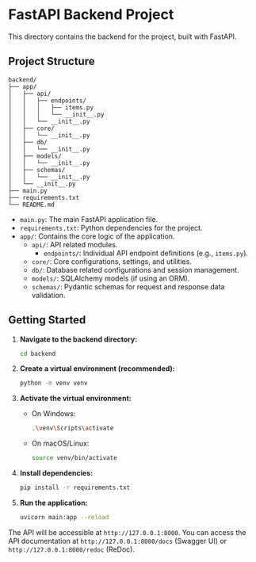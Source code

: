 # FastAPI Backend Project

This directory contains the backend for the project, built with FastAPI.

## Project Structure

```
backend/
├── app/
│   ├── api/
│   │   ├── endpoints/
│   │   │   ├── items.py
│   │   │   └── __init__.py
│   │   └── __init__.py
│   ├── core/
│   │   └── __init__.py
│   ├── db/
│   │   └── __init__.py
│   ├── models/
│   │   └── __init__.py
│   ├── schemas/
│   │   └── __init__.py
│   └── __init__.py
├── main.py
├── requirements.txt
└── README.md
```

- `main.py`: The main FastAPI application file.
- `requirements.txt`: Python dependencies for the project.
- `app/`: Contains the core logic of the application.
    - `api/`: API related modules.
        - `endpoints/`: Individual API endpoint definitions (e.g., `items.py`).
    - `core/`: Core configurations, settings, and utilities.
    - `db/`: Database related configurations and session management.
    - `models/`: SQLAlchemy models (if using an ORM).
    - `schemas/`: Pydantic schemas for request and response data validation.

## Getting Started

1.  **Navigate to the backend directory:**
    ```bash
    cd backend
    ```

2.  **Create a virtual environment (recommended):**
    ```bash
    python -m venv venv
    ```

3.  **Activate the virtual environment:**
    -   On Windows:
        ```bash
        .\venv\Scripts\activate
        ```
    -   On macOS/Linux:
        ```bash
        source venv/bin/activate
        ```

4.  **Install dependencies:**
    ```bash
    pip install -r requirements.txt
    ```

5.  **Run the application:**
    ```bash
    uvicorn main:app --reload
    ```

The API will be accessible at `http://127.0.0.1:8000`. You can access the API documentation at `http://127.0.0.1:8000/docs` (Swagger UI) or `http://127.0.0.1:8000/redoc` (ReDoc). 
